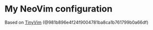 # My NeoVim configuration

Based on [TinyVim](https://github.com/NvChad/tinyvim/tree/main) (@981b896e4f24f9004781ba8ca1b761799b0a66df)
